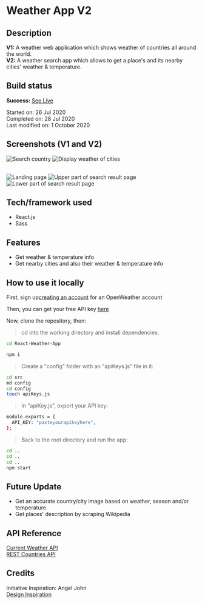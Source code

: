 # Weather App V2

## Description

**V1:** A weather web application which shows weather of countries all around the world. <br>
**V2:** A weather search app which allows to get a place's and its nearby cities' weather & temperature.<br>

## Build status

**Success:** [See Live](https://rtweather.netlify.app/)

Started on: 26 Jul 2020 <br>
Completed on: 28 Jul 2020 <br>
Last modified on: 1 October 2020 <br>

## Screenshots (V1 and V2)

![Search country](https://github.com/yewyewXD/React-Weather-App/blob/master/readme-images/select.png?raw=true "Search country")
![Display weather of cities](https://github.com/yewyewXD/React-Weather-App/blob/master/readme-images/render.png?raw=true "Display weather of cities")<br><br>

![Landing page](https://github.com/yewyewXD/React-Weather-App/blob/master/readme-images/landing.JPG?raw=true "Landing page")
![Upper part of search result page](https://github.com/yewyewXD/React-Weather-App/blob/master/readme-images/searchPage1.JPG?raw=true "Upper part of search result page")
![Lower part of search result page](https://github.com/yewyewXD/React-Weather-App/blob/master/readme-images/searchPage2.JPG?raw=true "Lower part of search result page")

## Tech/framework used

- React.js
- Sass

## Features

- Get weather & temperature info
- Get nearby cities and also their weather & temperature info

## How to use it locally

First, sign up[creating an account](https://home.openweathermap.org/users/sign_up) for an OpenWeather account<br>

Then, you can get your free API key [here](https://home.openweathermap.org/api_keys)<br>

Now, clone the repository, then:

> cd into the working directory and install dependencies:

```bash
cd React-Weather-App

npm i
```

> Create a "config" folder with an "apiKeys.js" file in it:

```bash
cd src
md config
cd config
touch apiKeys.js
```

> In "apiKey.js", export your API key:

```bash
module.exports = {
  API_KEY: "pasteyourapikeyhere",
};
```

> Back to the root directory and run the app:

```bash
cd ..
cd ..
cd ..
npm start
```

## Future Update

- Get an accurate country/city image based on weather, season and/or temperature
- Get places' description by scraping Wikipedia

## API Reference

[Current Weather API](https://openweathermap.org/current) <br>
[REST Countries API](https://restcountries.eu/) <br>

## Credits

Initiative Inspiration: Angel John <br>
[Design Inspiration](https://www.behance.net/gallery/12748107/Weather-Dashboard-Global-Outlook) <br>

